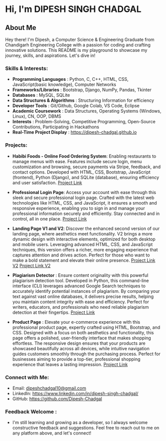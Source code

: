 # Hi, I'm DIPESH SINGH CHADGAL

## About Me

Hey there! I'm Dipesh, a Computer Science & Engineering Graduate from Chandigarh Engineering College with a passion for coding and crafting innovative solutions. This README is my playground to showcase my journey, skills, and aspirations. Let's dive in!

### Skills & Interests:

- **Programming Languages**          : Python, C, C++, HTML, CSS, JavaScript(basic knowledge), Computer Networks
- **Frameworks/Libraries**           : Bootstrap, Django, NumPy, Pandas, Tkinter
- **Databases**                      : MySQL, SQLite
- **Data Structures & Algorithms**   : Structuring Information for efficiency
- **Developer Tools**                : Git/Github, Google Colab, VS Code, Eclipse 
- **Academic Coursework**            : Data Structures, Operating Systems (Windows, Linux), CN, OOP, DBMS
- **Interests**                      : Problem-Solving, Competitive Programming, Open-Source Contributions, Participating in Hackathons
- **Real-Time Project Display**      : https://dipesh-chadgal.github.io

### Projects:
- **Habibi Foods - Online Food Ordering System**: Enabling restaurants to manage menus with ease.
Features include secure login, menu customization and browsing, secure payments via Stripe, feedback, and contact options. Developed with HTML, CSS, Bootstrap, JavaScript (frontend), Python (Django), and SQLite (database), ensuring efficiency and user satisfaction. [Project Link](https://github.com/Dipesh-Chadgal/InfosysProject.git)

- **Professional Login Page**: Access your account with ease through this sleek and secure professional login page. Crafted with the latest web technologies like HTML, CSS, and JavaScript, it ensures a smooth and responsive experience, enabling you to sign in and manage your professional information securely and efficiently. Stay connected and in control, all in one place. [Project Link](https://github.com/Dipesh-Chadgal/Login-Page.git)

- **Landing Page V1 and V2**: Discover the enhanced second version of our landing page, where aesthetics meet functionality. V2 brings a more dynamic design with interactive elements, optimized for both desktop and mobile users. Leveraging advanced HTML, CSS, and JavaScript techniques, this version offers a richer, more engaging experience that captures attention and drives action. Perfect for those who want to make a bold statement and elevate their online presence. [Project Link V2](https://github.com/Dipesh-Chadgal/Landing-Page-V1.git) [Project Link V2](https://github.com/Dipesh-Chadgal/Landing-Page-V2.git)

- **Plagiarism Detector** : Ensure content originality with this powerful plagiarism detection tool. Developed in Python, this command-line interface (CLI) leverages advanced Google Search techniques to accurately identify potential instances of plagiarism. By comparing your text against vast online databases, it delivers precise results, helping you maintain content integrity with ease and efficiency. Perfect for writers, educators, and professionals who need reliable plagiarism detection at their fingertips. [Project Link](https://github.com/Dipesh-Chadgal/plagiarism-detector.git)

- **Product Page** : Elevate your e-commerce experience with this professional product page, expertly crafted using HTML, Bootstrap, and CSS. Designed with a focus on both aesthetics and functionality, this page offers a polished, user-friendly interface that makes shopping effortless. The responsive design ensures that your products are showcased beautifully across all devices, while intuitive navigation guides customers smoothly through the purchasing process. Perfect for businesses aiming to provide a top-tier, professional shopping experience that leaves a lasting impression. [Project Link](https://github.com/Dipesh-Chadgal/Product-Website.git)

### Connect with Me:

- Email: dipeshchadgal10@gmail.com
- LinkedIn: https://www.linkedin.com/in/dipesh-singh-chadgal/
- GitHub: https://github.com/Dipesh-Chadgal

### Feedback Welcome :
- I'm still learning and growing as a developer, so I always welcome constructive feedback and suggestions. Feel free to reach out to me on any platform above, and let's connect!
